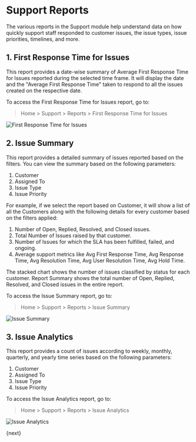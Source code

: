 <!-- add-breadcrumbs -->
# Support Reports

The various reports in the Support module help understand data on how quickly support staff responded to customer issues, the issue types, issue priorities, timelines, and more.

## 1. First Response Time for Issues

This report provides a date-wise summary of Average First Response Time for Issues reported during the selected time frame. It will display the date and the "Average First Response Time" taken to respond to all the issues created on the respective date.

To access the First Response Time for Issues report, go to:
> Home > Support > Reports > First Response Time for Issues

<img class="screenshot" alt="First Response Time for Issues" src="{{docs_base_url}}/v13/assets/img/support/first-response-time.png">

## 2. Issue Summary

This report provides a detailed summary of issues reported based on the filters. You can view the summary based on the following parameters:

1. Customer
2. Assigned To
3. Issue Type
4. Issue Priority

For example, if we select the report based on Customer, it will show a list of all the Customers along with the following details for every customer based on the filters applied:

1. Number of Open, Replied, Resolved, and Closed issues.
2. Total Number of Issues raised by that customer.
3. Number of Issues for which the SLA has been fulfilled, failed, and ongoing.
4. Average support metrics like Avg First Response Time, Avg Response Time, Avg Resolution Time, Avg User Resolution Time, Avg Hold Time.

The stacked chart shows the number of issues classified by status for each customer. Report Summary shows the total number of Open, Replied, Resolved, and Closed issues in the entire report.

To access the Issue Summary report, go to:
> Home > Support > Reports > Issue Summary

<img class="screenshot" alt="Issue Summary" src="{{docs_base_url}}/v13/assets/img/support/issue-summary-report.png">

## 3. Issue Analytics

This report provides a count of issues according to weekly, monthly, quarterly, and yearly time series based on the following parameters:

1. Customer
2. Assigned To
3. Issue Type
4. Issue Priority

To access the Issue Analytics report, go to:
> Home > Support > Reports > Issue Analytics

![Issue Analytics](/docs/v13/assets/img/support/issue-analytics.png)

{next}